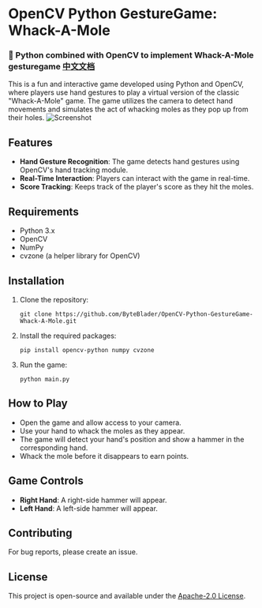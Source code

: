 # OpenCV Python GestureGame: Whack-A-Mole
### 🐹 Python combined with OpenCV to implement Whack-A-Mole gesturegame [中文文档](https://github.com/ByteBlader/OpenCV-Python-GestureGame-Whack-A-Mole/blob/main/README_CN.md)
This is a fun and interactive game developed using Python and OpenCV, where players use hand gestures to play a virtual version of the classic "Whack-A-Mole" game. The game utilizes the camera to detect hand movements and simulates the act of whacking moles as they pop up from their holes.
![Screenshot](https://pic.superbed.cc/item/666117dbfcada11d37d8d61a.jpg)

## Features

- **Hand Gesture Recognition**: The game detects hand gestures using OpenCV's hand tracking module.
- **Real-Time Interaction**: Players can interact with the game in real-time.
- **Score Tracking**: Keeps track of the player's score as they hit the moles.

## Requirements

- Python 3.x
- OpenCV
- NumPy
- cvzone (a helper library for OpenCV)

## Installation

1. Clone the repository:
   ```
   git clone https://github.com/ByteBlader/OpenCV-Python-GestureGame-Whack-A-Mole.git
   ```
2. Install the required packages:
   ```
   pip install opencv-python numpy cvzone
   ```
3. Run the game:
   ```
   python main.py
   ```

## How to Play

- Open the game and allow access to your camera.
- Use your hand to whack the moles as they appear.
- The game will detect your hand's position and show a hammer in the corresponding hand.
- Whack the mole before it disappears to earn points.

## Game Controls

- **Right Hand**: A right-side hammer will appear.
- **Left Hand**: A left-side hammer will appear.


## Contributing

For bug reports, please create an issue.

## License

This project is open-source and available under the [Apache-2.0 License](https://github.com/ByteBlader/OpenCV-Python-GestureGame-Whack-A-Mole/blob/main/LICENSE).

